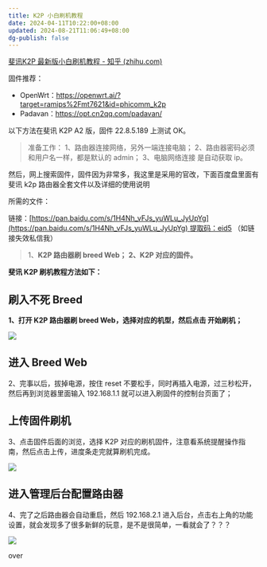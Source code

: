 ```yaml
---
title: K2P 小白刷机教程
date: 2024-04-11T10:22:00+08:00
updated: 2024-08-21T11:06:49+08:00
dg-publish: false
---
```


[斐讯K2P 最新版小白刷机教程 - 知乎 (zhihu.com)](https://zhuanlan.zhihu.com/p/51859862)

固件推荐：

- OpenWrt：<https://openwrt.ai/?target=ramips%2Fmt7621&id=phicomm_k2p>
- Padavan：<https://opt.cn2qq.com/padavan/>

以下方法在斐讯 K2P A2 版，固件 22.8.5.189 上测试 OK。

> 准备工作：
> 1、路由器连接网络，另外一端连接电脑；
> 2、路由器密码必须和用户名一样，都是默认的 admin；
> 3、电脑网络连接 是自动获取 ip。

然后，网上搜索固件，固件因为非常多，我这里是采用的官改，下面百度盘里面有斐讯 k2p 路由器全套文件以及详细的使用说明

所需的文件：

链接：[https://pan.baidu.com/s/1H4Nh_vFJs_yuWLu_JyUpYg](https://pan.baidu.com/s/1H4Nh_vFJs_yuWLu_JyUpYg) 提取码：eid5 （如链接失效私信我）

> 1、**K2P 路由器刷 breed Web；**
> **2、K2P 对应的固件。**

**斐讯 K2P 刷机教程方法如下：**

## 刷入不死 Breed

**1、打开 K2P 路由器刷 breed Web，选择对应的机型，然后点击 开始刷机；**

![](https://cdn.wallleap.cn/img/pic/illustration/202408211106355.jpg?imageSlim)

## 进入 Breed Web

2、完事以后，拔掉电源，按住 reset 不要松手，同时再插入电源，过三秒松开，然后再到浏览器里面输入 192.168.1.1 就可以进入刷固件的控制台页面了；

## 上传固件刷机

3、点击固件后面的浏览，选择 K2P 对应的刷机固件，注意看系统提醒操作指南，然后点击上传，进度条走完就算刷机完成。

![](https://cdn.wallleap.cn/img/pic/illustration/202408211106356.jpg?imageSlim)

## 进入管理后台配置路由器

4、完了之后路由器会自动重启，然后 192.168.2.1 进入后台，点击右上角的功能设置，就会发现多了很多新鲜的玩意，是不是很简单，一看就会了？？？

![](https://cdn.wallleap.cn/img/pic/illustration/202408211106357.jpg?imageSlim)

over

